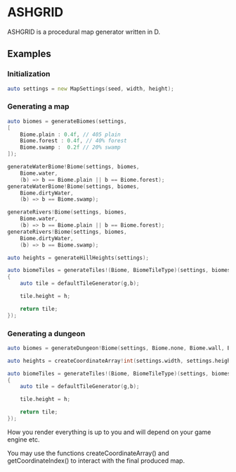 # ASHGRID

ASHGRID is a procedural map generator written in D.

## Examples

### Initialization

```d
auto settings = new MapSettings(seed, width, height);
```

### Generating a map

```d
auto biomes = generateBiomes(settings,
[
    Biome.plain : 0.4f, // 405 plain
    Biome.forest : 0.4f, // 40% forest
    Biome.swamp :  0.2f // 20% swamp
]);

generateWaterBiome!Biome(settings, biomes,
    Biome.water,
    (b) => b == Biome.plain || b == Biome.forest);
generateWaterBiome!Biome(settings, biomes,
    Biome.dirtyWater,
    (b) => b == Biome.swamp);

generateRivers!Biome(settings, biomes,
    Biome.water,
    (b) => b == Biome.plain || b == Biome.forest);
generateRivers!Biome(settings, biomes,
    Biome.dirtyWater,
    (b) => b == Biome.swamp);

auto heights = generateHillHeights(settings);

auto biomeTiles = generateTiles!(Biome, BiomeTileType)(settings, biomes, heights, (g,b,h)
{
    auto tile = defaultTileGenerator(g,b);

    tile.height = h;

    return tile;
});
```

### Generating a dungeon

```d
auto biomes = generateDungeon!Biome(settings, Biome.none, Biome.wall, Biome.plain);

auto heights = createCoordinateArray!int(settings.width, settings.height);

auto biomeTiles = generateTiles!(Biome, BiomeTileType)(settings, biomes, heights, (g,b,h)
{
    auto tile = defaultTileGenerator(g,b);

    tile.height = h;

    return tile;
});
```

How you render everything is up to you and will depend on your game engine etc.

You may use the functions createCoordinateArray() and getCoordinateIndex() to interact with the final produced map.